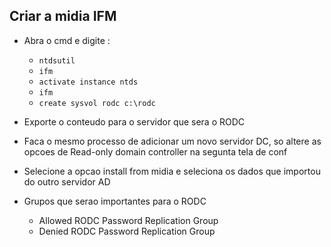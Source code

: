 ## Criar a midia IFM

* Abra o cmd e digite :
    * ``` ntdsutil ```
    * ``` ifm ```
    * ``` activate instance ntds ```
    * ``` ifm ```
    * ``` create sysvol rodc c:\rodc ```

* Exporte o conteudo para o servidor que sera o RODC
* Faca o mesmo processo de adicionar um novo servidor DC, so altere as opcoes de Read-only domain controller na segunta tela de conf
* Selecione a opcao install from midia e seleciona os dados que importou do outro servidor AD

* Grupos que serao importantes para o RODC
    * Allowed RODC Password Replication Group
    * Denied RODC Password Replication Group